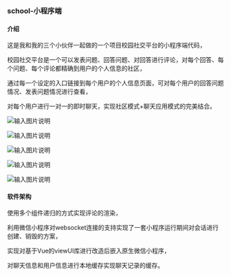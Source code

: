 ### school-小程序端

#### 介绍

这是我和我的三个小伙伴一起做的一个项目校园社交平台的小程序端代码，

校园社交平台是一个可以发表问题、回答问题、对回答进行评论，对每个回答、每个问题、每个评论都精确到用户的个人信息的社区，

通过每一个设定的入口链接到每个用户的个人信息页面，可对每个用户的回答问题情况、发表问题情况进行查看，

对每个用户进行一对一的即时聊天，实现社区模式+聊天应用模式的完美结合。

![输入图片说明](https://images.gitee.com/uploads/images/2021/0706/090310_5e52878d_5688172.png "屏幕截图.png")

![输入图片说明](https://images.gitee.com/uploads/images/2021/0706/090317_93a2d621_5688172.png "屏幕截图.png")

![输入图片说明](https://images.gitee.com/uploads/images/2021/0706/090332_818820b0_5688172.png "屏幕截图.png")

![输入图片说明](https://images.gitee.com/uploads/images/2021/0706/090339_757c0e4d_5688172.png "屏幕截图.png")

![输入图片说明](https://images.gitee.com/uploads/images/2021/0706/090404_edf17acb_5688172.png "屏幕截图.png")

#### 软件架构

使用多个组件递归的方式实现评论的渲染，

利用微信小程序对websocket连接的支持实现了一套小程序运行期间对会话进行创建、销毁的方案，

实现对基于Vue的viewUI库进行改造后嵌入原生微信小程序，

对聊天信息和用户信息进行本地缓存实现聊天记录的缓存。
